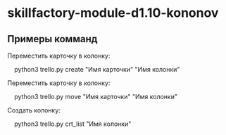 # skillfactory-module-d1.10-kononov
Примеры комманд
---------------
Переместить карточку в колонку:

&nbsp;&nbsp;&nbsp;&nbsp;python3 trello.py create "Имя карточки" "Имя колонки"
  
Переместить карточку в колонку:

&nbsp;&nbsp;&nbsp;&nbsp;python3 trello.py move "Имя карточки" "Имя колонки"
  
Создать колонку:

&nbsp;&nbsp;&nbsp;&nbsp;python3 trello.py crt_list "Имя колонки"

